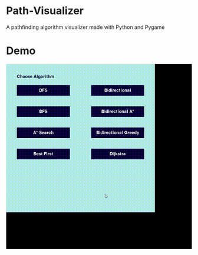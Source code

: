 # Path-Visualizer
A pathfinding algorithm visualizer made with Python and Pygame

# Demo
<img src="https://github.com/trinonandi/Path-Visualizer/blob/master/md_assets/demo.gif" />
